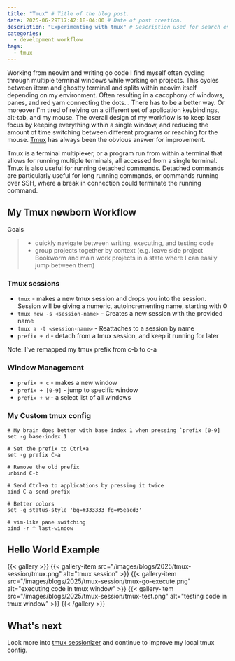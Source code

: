 ```yaml
---
title: "Tmux" # Title of the blog post.
date: 2025-06-29T17:42:18-04:00 # Date of post creation.
description: "Experimenting with tmux" # Description used for search engine.
categories:
  - development workflow
tags:
  - tmux
---
```



Working from neovim and writing go code I find myself often cycling through multiple terminal windows while working on projects. This cycles between iterm and ghostty terminal and splits within neovim itself depending on my environment. Often resulting in a cacophony of windows, panes, and red yarn connecting the dots... There has to be a better way. Or moreover I'm tired of relying on a different set of application keybindings, alt-tab, and my mouse. The overall design of my workflow is to keep laser focus by keeping everything within a single window, and reducing the amount of time switching between different programs or reaching for the mouse. [Tmux](https://github.com/tmux/tmux) has always been the obvious answer for improvement.

Tmux is a terminal multiplexer, or a program run from within a terminal that allows for running multiple terminals, all accessed from a single terminal. Tmux is also useful for running detached commands. Detached commands are particularly useful for long running commands, or commands running over SSH, where a break in connection could terminate the running command.

## My Tmux newborn Workflow

Goals
> - quickly navigate between writing, executing, and testing code
> - group projects together by context (e.g. leave side project Bookworm and main work projects in a state where I can easily jump between them)

### Tmux sessions 

- `tmux` - makes a new tmux session and drops you into the session. Session will be giving a numeric, autoincrementing name, starting with 0
- `tmux new -s <session-name>` - Creates a new session with the provided name 
- `tmux a -t <session-name>` - Reattaches to a session by name 
- `prefix + d` - detach from a tmux session, and keep it running for later

Note: I've remapped my tmux prefix from c-b to c-a

### Window Management

- `prefix + c` - makes a new window
- `prefix + [0-9]` - jump to specific window
- `prefix + w` - a select list of all windows

### My Custom tmux config

```
# My brain does better with base index 1 when pressing `prefix [0-9]
set -g base-index 1

# Set the prefix to Ctrl+a
set -g prefix C-a

# Remove the old prefix
unbind C-b

# Send Ctrl+a to applications by pressing it twice
bind C-a send-prefix

# Better colors
set -g status-style 'bg=#333333 fg=#5eacd3'

# vim-like pane switching
bind -r ^ last-window
```

## Hello World Example

{{< gallery >}}
  {{< gallery-item src="/images/blogs/2025/tmux-session/tmux.png" alt="tmux session" >}}
  {{< gallery-item src="/images/blogs/2025/tmux-session/tmux-go-execute.png" alt="executing code in tmux window" >}}
  {{< gallery-item src="/images/blogs/2025/tmux-session/tmux-test.png" alt="testing code in tmux window" >}}
{{< /gallery >}}

## What's next

Look more into [tmux sessionizer](https://github.com/ThePrimeagen/tmux-sessionizer) and continue to improve my local tmux config.
